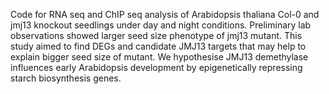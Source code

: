 Code for RNA seq and ChIP seq analysis of Arabidopsis thaliana Col-0 and jmj13 knockout seedlings under day and night conditions. Preliminary lab observations showed larger seed size phenotype of jmj13 mutant. This study aimed to find DEGs and candidate JMJ13 targets that may help to explain bigger seed size of mutant. We hypothesise JMJ13 demethylase influences early Arabidopsis development by epigenetically repressing starch biosynthesis genes. 
